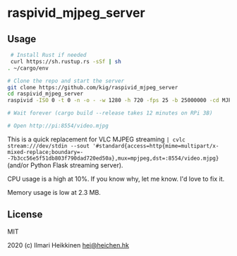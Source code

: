 # raspivid_mjpeg_server

## Usage

```sh
 # Install Rust if needed
 curl https://sh.rustup.rs -sSf | sh
. ~/cargo/env 

# Clone the repo and start the server
git clone https://github.com/kig/raspivid_mjpeg_server
cd raspivid_mjpeg_server
raspivid -ISO 0 -t 0 -n -o - -w 1280 -h 720 -fps 25 -b 25000000 -cd MJPEG | cargo run --release

# Wait forever (cargo build --release takes 12 minutes on RPi 3B)

# Open http://pi:8554/video.mjpg
```

This is a quick replacement for VLC MJPEG streaming `| cvlc stream:///dev/stdin --sout '#standard{access=http{mime=multipart/x-mixed-replace;boundary=--7b3cc56e5f51db803f790dad720ed50a},mux=mpjpeg,dst=:8554/video.mjpg}` (and/or Python Flask streaming server).

CPU usage is a high at 10%. If you know why, let me know. I'd love to fix it.

Memory usage is low at 2.3 MB.

## License

MIT

2020 (c) Ilmari Heikkinen <hei@heichen.hk>
